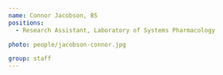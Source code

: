 ```yaml
---
name: Connor Jacobson, BS
positions:
  - Research Assistant, Laboratory of Systems Pharmacology

photo: people/jacobson-connor.jpg

group: staff
---
```


